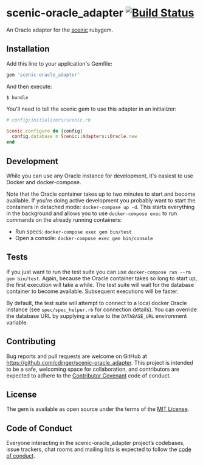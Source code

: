 # scenic-oracle_adapter [![Build Status](https://github.com/cdinger/scenic-oracle_adapter/actions/workflows/ci.yml/badge.svg?branch=master)](https://github.com/cdinger/scenic-oracle_adapter/actions/workflows/ci.yml?query=branch%3Amaster)

An Oracle adapter for the [scenic](https://github.com/scenic-views/scenic) rubygem.

## Installation

Add this line to your application's Gemfile:

```ruby
gem 'scenic-oracle_adapter'
```

And then execute:

    $ bundle

You'll need to tell the scenic gem to use this adapter in an initializer:

```ruby
# config/initializers/scenic.rb

Scenic.configure do |config|
  config.database = Scenic::Adapters::Oracle.new
end
```

## Development

While you can use any Oracle instance for development, it's easiest to use Docker and docker-compose.

Note that the Oracle container takes up to two minutes to start and become available. If you're doing active development you probably want to start the containers in detached mode: `docker-compose up -d`. This starts everything in the background and allows you to use `docker-compose exec` to run commands on the already running containers:

- Run specs: `docker-compose exec gem bin/test`
- Open a console: `docker-compose exec gem bin/console`

## Tests

If you just want to run the test suite you can use `docker-compose run --rm gem bin/test`. Again, because the Oracle container takes so long to start up, the first execution will take a while. The test suite will wait for the database container to become available. Subsequent executions will be faster.

By default, the test suite will attempt to connect to a local docker Oracle instance (see `spec/spec_helper.rb` for connection details).
You can override the database URL by supplying a value to the `DATABASE_URL` environment variable.

## Contributing

Bug reports and pull requests are welcome on GitHub at https://github.com/cdinger/scenic-oracle_adapter. This project is intended to be a safe, welcoming space for collaboration, and contributors are expected to adhere to the [Contributor Covenant](http://contributor-covenant.org) code of conduct.

## License

The gem is available as open source under the terms of the [MIT License](https://opensource.org/licenses/MIT).

## Code of Conduct

Everyone interacting in the scenic-oracle_adapter project’s codebases, issue trackers, chat rooms and mailing lists is expected to follow the [code of conduct](https://github.com/cdinger/scenic-oracle_adapter/blob/master/CODE_OF_CONDUCT.md).
